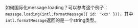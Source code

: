 如何国际化message.loading？可以参考这个例子：`message.loading(intl.formatMessage({ id: 'xxx' }))`，其中`intl.formatMessage`返回的是一个string类型。
